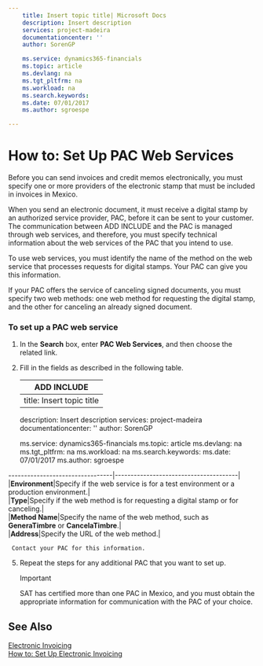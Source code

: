 ```yaml
---
    title: Insert topic title| Microsoft Docs
    description: Insert description
    services: project-madeira
    documentationcenter: ''
    author: SorenGP

    ms.service: dynamics365-financials
    ms.topic: article
    ms.devlang: na
    ms.tgt_pltfrm: na
    ms.workload: na
    ms.search.keywords:
    ms.date: 07/01/2017
    ms.author: sgroespe

---
```

# How to: Set Up PAC Web Services
Before you can send invoices and credit memos electronically, you must specify one or more providers of the electronic stamp that must be included in invoices in Mexico.  
  
 When you send an electronic document, it must receive a digital stamp by an authorized service provider, PAC, before it can be sent to your customer. The communication between ADD INCLUDE<!--[!INCLUDE[navnow](../../includes/navnow_md.md)]--> and the PAC is managed through web services, and therefore, you must specify technical information about the web services of the PAC that you intend to use.  
  
 To use web services, you must identify the name of the method on the web service that processes requests for digital stamps. Your PAC can give you this information.  
  
 If your PAC offers the service of canceling signed documents, you must specify two web methods: one web method for requesting the digital stamp, and the other for canceling an already signed document.  
  
### To set up a PAC web service  
  
1.  In the **Search** box, enter **PAC Web Services**, and then choose the related link.  
  
2.  Fill in the fields as described in the following table.  
  
    |ADD INCLUDE<!--[!INCLUDE[bp_tablefield](../../includes/bp_tabledescription_md.md)]-->|  
    |---
    title: Insert topic title| Microsoft Docs
    description: Insert description
    services: project-madeira
    documentationcenter: ''
    author: SorenGP

    ms.service: dynamics365-financials
    ms.topic: article
    ms.devlang: na
    ms.tgt_pltfrm: na
    ms.workload: na
    ms.search.keywords:
    ms.date: 07/01/2017
    ms.author: sgroespe

---------------------------------|---------------------------------------|  
    |**Environment**|Specify if the web service is for a test environment or a production environment.|  
    |**Type**|Specify if the web method is for requesting a digital stamp or for canceling.|  
    |**Method Name**|Specify the name of the web method, such as **GeneraTimbre** or **CancelaTimbre**.|  
    |**Address**|Specify the URL of the web method.|  
  
     Contact your PAC for this information.  
  
5.  Repeat the steps for any additional PAC that you want to set up.  
  
    > [!IMPORTANT]  
    >  SAT has certified more than one PAC in Mexico, and you must obtain the appropriate information for communication with the PAC of your choice.  
  
## See Also  
 [Electronic Invoicing](../electronic-invoicing.md)   
 [How to: Set Up Electronic Invoicing](../how-to-set-up-electronic-invoicing.md)